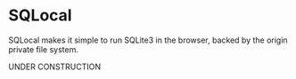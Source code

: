 # SQLocal

SQLocal makes it simple to run SQLite3 in the browser, backed by the origin private file system.

UNDER CONSTRUCTION
